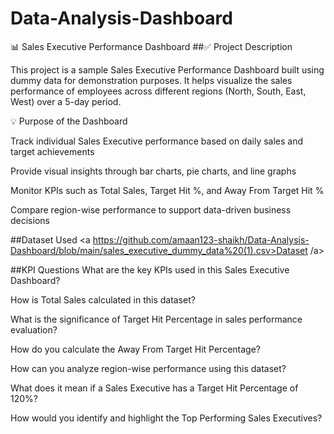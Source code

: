 # Data-Analysis-Dashboard
📊 Sales Executive Performance Dashboard
##✅ Project Description

This project is a sample Sales Executive Performance Dashboard built using dummy data for demonstration purposes.
It helps visualize the sales performance of employees across different regions (North, South, East, West) over a 5-day period.

💡 Purpose of the Dashboard

Track individual Sales Executive performance based on daily sales and target achievements

Provide visual insights through bar charts, pie charts, and line graphs

Monitor KPIs such as Total Sales, Target Hit %, and Away From Target Hit %

Compare region-wise performance to support data-driven business decisions

##Dataset Used
<a https://github.com/amaan123-shaikh/Data-Analysis-Dashboard/blob/main/sales_executive_dummy_data%20(1).csv>Dataset /a>

##KPI Questions
What are the key KPIs used in this Sales Executive Dashboard?

How is Total Sales calculated in this dataset?

What is the significance of Target Hit Percentage in sales performance evaluation?

How do you calculate the Away From Target Hit Percentage?

How can you analyze region-wise performance using this dataset?

What does it mean if a Sales Executive has a Target Hit Percentage of 120%?

How would you identify and highlight the Top Performing Sales Executives?

